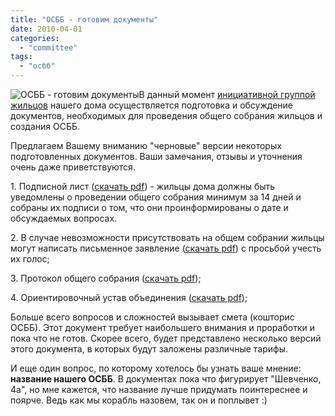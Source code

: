 ```yaml
---
title: "ОСББ - готовим документы"
date: 2010-04-01
categories: 
  - "committee"
tags: 
  - "осбб"
---
```


![ОСББ - готовим документы](http://shevchenko4a.brovary.org/wp-content/uploads/2010/04/negotiation.jpg "ОСББ - готовим документы")В данный момент [инициативной группой жильцов](http://shevchenko4a.brovary.org/osbb-sozdanie-initsiativnoy-gruppy/) нашего дома осуществляется подготовка и обсуждение документов, необходимых для проведения общего собрания жильцов и создания ОСББ.

Предлагаем Вашему вниманию "черновые" версии некоторых подготовленных документов. Ваши замечания, отзывы и уточнения очень даже приветствуются.

1\. Подписной лист ([скачать pdf](https://docs.google.com/fileview?id=0B15gOycbY2u7ZTZjOGUzOTYtZWE0Mi00YTU0LTk4NzAtMjI1NTI0ZDBkMGM2&hl=ru)) - жильцы дома должны быть уведомлены о проведении общего собрания минимум за 14 дней и собраны их подписи о том, что они проинформированы о дате и обсуждаемых вопросах.

2\. В случае невозможности присутствовать на общем собрании жильцы могут написать письменное заявление ([скачать pdf](https://docs.google.com/fileview?id=0B15gOycbY2u7NDEzMjI3N2EtYjczOC00Yzk3LWE3MjQtZWZhN2FlYTE5NzY4&hl=ru)) с просьбой учесть их голос; <!--more-->

3\. Протокол общего собрания ([скачать pdf](https://docs.google.com/fileview?id=0B15gOycbY2u7ZGE2N2JkYjctZjFmYy00YTk1LWI1NWYtYjJhZTZmMDUzMDA5&hl=ru));

4\. Ориентировочный устав объединения ([скачать pdf](https://docs.google.com/fileview?id=0B15gOycbY2u7YTZiYzgyMzItYjJjYS00MDhlLTgxMDYtZjIxNWFiMjJlNDc2&hl=ru));

Больше всего вопросов и сложностей вызывает смета (кошторис ОСББ). Этот документ требует наибольшего внимания и проработки и пока что не готов. Скорее всего, будет представлено несколько версий этого документа, в которых будут заложены различные тарифы.

И еще один вопрос, по которому хотелось бы узнать ваше мнение: **название нашего ОСББ**. В документах пока что фигурирует "Шевченко, 4а", но мне кажется, что название лучше придумать поинтереснее и поярче. Ведь как мы корабль назовем, так он и поплывет :)
